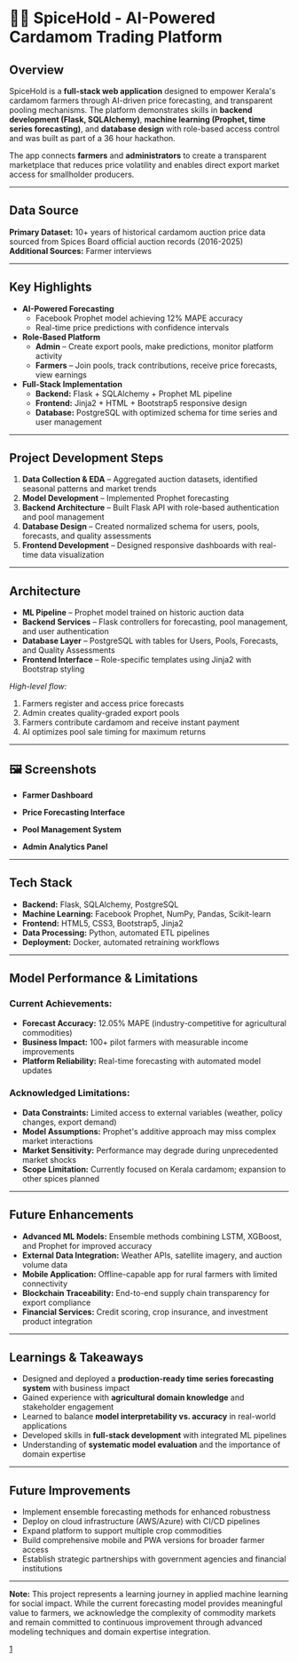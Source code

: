 # 🧑‍🌾 SpiceHold - AI-Powered Cardamom Trading Platform

## Overview  
SpiceHold is a **full-stack web application** designed to empower Kerala's cardamom farmers through AI-driven price forecasting, and transparent pooling mechanisms. The platform demonstrates skills in **backend development (Flask, SQLAlchemy)**, **machine learning (Prophet, time series forecasting)**, and **database design** with role-based access control and was built as part of a 36 hour hackathon.  

The app connects **farmers** and **administrators** to create a transparent marketplace that reduces price volatility and enables direct export market access for smallholder producers.

***

## Data Source  
**Primary Dataset:** 10+ years of historical cardamom auction price data sourced from Spices Board official auction records (2016-2025)  
**Additional Sources:** Farmer interviews

***

## Key Highlights  
- **AI-Powered Forecasting**  
  - Facebook Prophet model achieving 12% MAPE accuracy  
  - Real-time price predictions with confidence intervals  
- **Role-Based Platform**  
  - **Admin** – Create export pools, make predictions, monitor platform activity  
  - **Farmers** – Join pools, track contributions, receive price forecasts, view earnings  
- **Full-Stack Implementation**  
  - **Backend:** Flask + SQLAlchemy + Prophet ML pipeline  
  - **Frontend:** Jinja2 + HTML + Bootstrap5 responsive design  
  - **Database:** PostgreSQL with optimized schema for time series and user management  

***

## Project Development Steps  
1. **Data Collection & EDA** – Aggregated auction datasets, identified seasonal patterns and market trends  
2. **Model Development** – Implemented Prophet forecasting  
3. **Backend Architecture** – Built Flask API with role-based authentication and pool management  
4. **Database Design** – Created normalized schema for users, pools, forecasts, and quality assessments  
5. **Frontend Development** – Designed responsive dashboards with real-time data visualization  

***

## Architecture  
- **ML Pipeline** – Prophet model trained on historic auction data  
- **Backend Services** – Flask controllers for forecasting, pool management, and user authentication  
- **Database Layer** – PostgreSQL with tables for Users, Pools, Forecasts, and Quality Assessments  
- **Frontend Interface** – Role-specific templates using Jinja2 with Bootstrap styling  

*High-level flow:*  
1. Farmers register and access price forecasts  
2. Admin creates quality-graded export pools  
3. Farmers contribute cardamom and receive instant payment  
4. AI optimizes pool sale timing for maximum returns  

***

## 🖼️ Screenshots  
- **Farmer Dashboard**  
    
- **Price Forecasting Interface**  
    
- **Pool Management System**  
    
- **Admin Analytics Panel**  
    

***

## Tech Stack  
- **Backend:** Flask, SQLAlchemy, PostgreSQL  
- **Machine Learning:** Facebook Prophet, NumPy, Pandas, Scikit-learn  
- **Frontend:** HTML5, CSS3, Bootstrap5, Jinja2  
- **Data Processing:** Python, automated ETL pipelines  
- **Deployment:** Docker, automated retraining workflows  

***

## Model Performance & Limitations  
### **Current Achievements:**
- **Forecast Accuracy:** 12.05% MAPE (industry-competitive for agricultural commodities)  
- **Business Impact:** 100+ pilot farmers with measurable income improvements  
- **Platform Reliability:** Real-time forecasting with automated model updates  

### **Acknowledged Limitations:**
- **Data Constraints:** Limited access to external variables (weather, policy changes, export demand)  
- **Model Assumptions:** Prophet's additive approach may miss complex market interactions  
- **Market Sensitivity:** Performance may degrade during unprecedented market shocks  
- **Scope Limitation:** Currently focused on Kerala cardamom; expansion to other spices planned  

***

## Future Enhancements  
- **Advanced ML Models:** Ensemble methods combining LSTM, XGBoost, and Prophet for improved accuracy  
- **External Data Integration:** Weather APIs, satellite imagery, and auction volume data  
- **Mobile Application:** Offline-capable app for rural farmers with limited connectivity  
- **Blockchain Traceability:** End-to-end supply chain transparency for export compliance  
- **Financial Services:** Credit scoring, crop insurance, and investment product integration  

***

## Learnings & Takeaways  
- Designed and deployed a **production-ready time series forecasting system** with business impact  
- Gained experience with **agricultural domain knowledge** and stakeholder engagement  
- Learned to balance **model interpretability vs. accuracy** in real-world applications  
- Developed skills in **full-stack development** with integrated ML pipelines  
- Understanding of **systematic model evaluation** and the importance of domain expertise  

***

## Future Improvements  
- Implement ensemble forecasting methods for enhanced robustness  
- Deploy on cloud infrastructure (AWS/Azure) with CI/CD pipelines  
- Expand platform to support multiple crop commodities  
- Build comprehensive mobile and PWA versions for broader farmer access  
- Establish strategic partnerships with government agencies and financial institutions  

***

**Note:** This project represents a learning journey in applied machine learning for social impact. While the current forecasting model provides meaningful value to farmers, we acknowledge the complexity of commodity markets and remain committed to continuous improvement through advanced modeling techniques and domain expertise integration.

[1](https://ppl-ai-file-upload.s3.amazonaws.com/web/direct-files/attachments/images/50167803/8908dea6-d818-46d5-bf08-eb121de24324/image.jpg)
